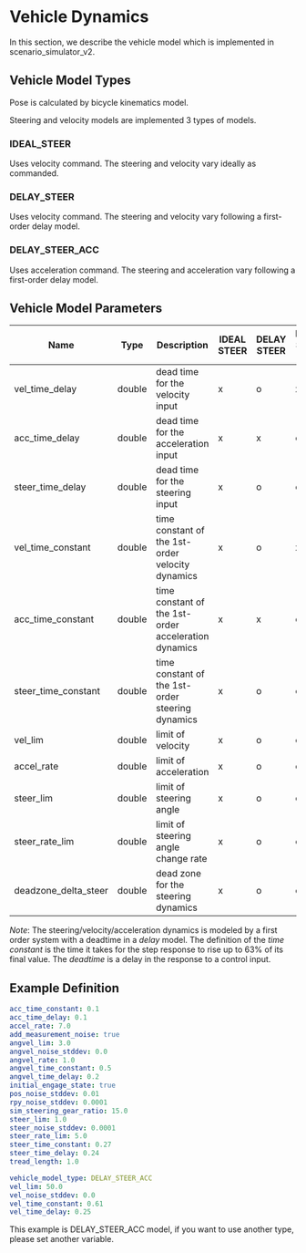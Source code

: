 # Vehicle Dynamics

In this section, we describe the vehicle model which is implemented in scenario_simulator_v2.


## Vehicle Model Types

Pose is calculated by bicycle kinematics model.

Steering and velocity models are implemented 3 types of models.

### IDEAL_STEER

Uses velocity command. The steering and velocity vary ideally as commanded.

### DELAY_STEER

Uses velocity command. The steering and velocity vary following a first-order delay model.

### DELAY_STEER_ACC

Uses acceleration command. The steering and acceleration vary following a first-order delay model.

## Vehicle Model Parameters
|         Name         |  Type  |                     Description                      | IDEAL STEER | DELAY STEER | DELAY STEER ACC | Default value |  unit   |
| -------------------- | ------ | ---------------------------------------------------- | ----------- | ----------- | --------------- | ------------- | ------- |
| vel_time_delay       | double | dead time for the velocity input                     | x           | o           | x               | 0.25          | [s]     |
| acc_time_delay       | double | dead time for the acceleration input                 | x           | x           | o               | 0.1           | [s]     |
| steer_time_delay     | double | dead time for the steering input                     | x           | o           | o               | 0.24          | [s]     |
| vel_time_constant    | double | time constant of the 1st-order velocity dynamics     | x           | o           | x               | 0.61          | [s]     |
| acc_time_constant    | double | time constant of the 1st-order acceleration dynamics | x           | x           | o               | 0.1           | [s]     |
| steer_time_constant  | double | time constant of the 1st-order steering dynamics     | x           | o           | o               | 0.27          | [s]     |
| vel_lim              | double | limit of velocity                                    | x           | o           | o               | 50.0          | [m/s]   |
| accel_rate           | double | limit of acceleration                                | x           | o           | o               | 7.0           | [m/ss]  |
| steer_lim            | double | limit of steering angle                              | x           | o           | o               | 1.0           | [rad]   |
| steer_rate_lim       | double | limit of steering angle change rate                  | x           | o           | o               | 5.0           | [rad/s] |
| deadzone_delta_steer | double | dead zone for the steering dynamics                  | x           | o           | o               | 0.0           | [rad]   |

_Note_: The steering/velocity/acceleration dynamics is modeled by a first order system with a deadtime in a _delay_ model. The definition of the _time constant_ is the time it takes for the step response to rise up to 63% of its final value. The _deadtime_ is a delay in the response to a control input.

## Example Definition

```yaml
acc_time_constant: 0.1
acc_time_delay: 0.1
accel_rate: 7.0
add_measurement_noise: true
angvel_lim: 3.0
angvel_noise_stddev: 0.0
angvel_rate: 1.0
angvel_time_constant: 0.5
angvel_time_delay: 0.2
initial_engage_state: true
pos_noise_stddev: 0.01
rpy_noise_stddev: 0.0001
sim_steering_gear_ratio: 15.0
steer_lim: 1.0
steer_noise_stddev: 0.0001
steer_rate_lim: 5.0
steer_time_constant: 0.27
steer_time_delay: 0.24
tread_length: 1.0

vehicle_model_type: DELAY_STEER_ACC
vel_lim: 50.0
vel_noise_stddev: 0.0
vel_time_constant: 0.61
vel_time_delay: 0.25
```

This example is DELAY_STEER_ACC model, if you want to use another type, please set another variable.
